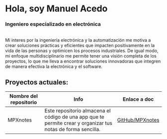 # Hola, soy Manuel Acedo
### Ingeniero especializado en electrónica
<br> Mi interes por la ingeniería electrónica y la automatización me motiva a crear soluciones prácticas y eficientes que impacten positivamente en la vida de las personas y optimicen los procesos industriales.
De igual modo, mi enfoque multidisciplinario me permite tener una visión completa de los proyectos, lo que me lleva a encontrar soluciones innovadoras que integren de manera efectiva la electrónica y el software. </br>

## Proyectos actuales:

| Nombre del repositorio | Info | Enlace a doc |
-------------------------|------|------------|
| MPXnotes | Este repositorio almacena el código de una app que te permite crear y organizar tus notas de forma sencilla. | [GitHub/MPXnotes](https://github.com/Manupix99/MPXnotes/blob/master/README.md) |